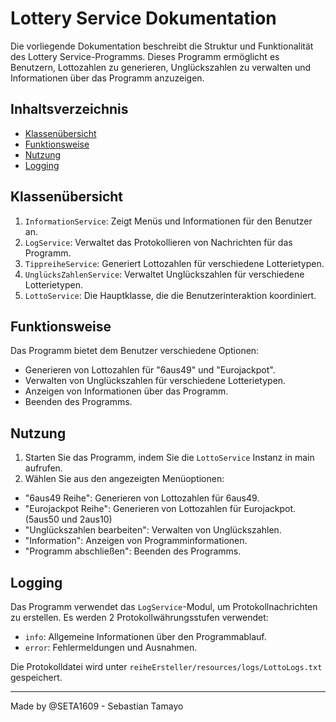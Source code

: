 
# Lottery Service Dokumentation

Die vorliegende Dokumentation beschreibt die Struktur und Funktionalität des Lottery Service-Programms. Dieses Programm ermöglicht es Benutzern, Lottozahlen zu generieren, Unglückszahlen zu verwalten und Informationen über das Programm anzuzeigen.

## Inhaltsverzeichnis

- [Klassenübersicht](#klassenübersicht)
- [Funktionsweise](#funktionsweise)
- [Nutzung](#nutzung)
- [Logging](#logging)

## Klassenübersicht

1. `InformationService`: Zeigt Menüs und Informationen für den Benutzer an.
2. `LogService`: Verwaltet das Protokollieren von Nachrichten für das Programm.
3. `TippreiheService`: Generiert Lottozahlen für verschiedene Lotterietypen.
4. `UnglücksZahlenService`: Verwaltet Unglückszahlen für verschiedene Lotterietypen.
5. `LottoService`: Die Hauptklasse, die die Benutzerinteraktion koordiniert.

## Funktionsweise

Das Programm bietet dem Benutzer verschiedene Optionen:

- Generieren von Lottozahlen für "6aus49" und "Eurojackpot".
- Verwalten von Unglückszahlen für verschiedene Lotterietypen.
- Anzeigen von Informationen über das Programm.
- Beenden des Programms.

## Nutzung

1. Starten Sie das Programm, indem Sie die `LottoService` Instanz in main aufrufen.
2. Wählen Sie aus den angezeigten Menüoptionen:
  - "6aus49 Reihe": Generieren von Lottozahlen für 6aus49.
  - "Eurojackpot Reihe": Generieren von Lottozahlen für Eurojackpot. (5aus50 und 2aus10)
  - "Unglückszahlen bearbeiten": Verwalten von Unglückszahlen.
  - "Information": Anzeigen von Programminformationen.
  - "Programm abschließen": Beenden des Programms.

## Logging

Das Programm verwendet das `LogService`-Modul, um Protokollnachrichten zu erstellen. Es werden 2 Protokollwährungsstufen verwendet:

- `info`: Allgemeine Informationen über den Programmablauf.
- `error`: Fehlermeldungen und Ausnahmen.

Die Protokolldatei wird unter `reiheErsteller/resources/logs/LottoLogs.txt` gespeichert.

---

Made by @SETA1609 - Sebastian Tamayo
